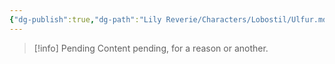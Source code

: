 ```yaml
---
{"dg-publish":true,"dg-path":"Lily Reverie/Characters/Lobostil/Ulfur.md","permalink":"/lily-reverie/characters/lobostil/ulfur/","created":"2024-01-20T04:36:41.255-03:00","updated":"2024-01-20T04:37:52.179-03:00"}
---
```



>[!info] Pending
>Content pending, for a reason or another.

